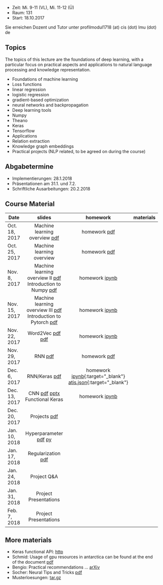 - Zeit: Mi. 9-11 (VL), Mi. 11-12 (Ü)
- Raum: 131
- Start: 18.10.2017

Sie erreichen Dozent und Tutor unter  profilmodul1718 (at) cis (dot) lmu (dot) de

## Topics

The topics of this lecture are the foundations of deep learning, with a particular focus on practical aspects and applications to natural language processing and knowledge representation.

- Foundations of machine learning
- Loss functions
- linear regression
- logistic regression
- gradient-based optimization
- neural networks and backpropagation
- Deep learning tools
- Numpy
- Theano
- Keras
- Tensorflow
- Applications
- Relation extraction
- Knowledge graph embeddings
- Practical projects (NLP related, to be agreed on during the course)


## Abgabetermine
- Implementierungen: 28.1.2018
- Präsentationen am 31.1. und 7.2.
- Schriftliche Ausarbeitungen: 20.2.2018

## Course Material

| Date | slides | homework | materials |
|-----------------------------|:--------------------------------:|:------:|:-------------------------------------------------------------------|
| Oct. 18, 2017 | Machine learning overview [pdf](ml_basics_I.pdf)| homework [pdf](ex01_linalg.pdf) | |
| Oct. 25, 2017 | Machine learning overview | homework [pdf](ex02_probability.pdf) | |
| Nov. 8, 2017 | Machine learning overview II [pdf](ml_basics_II_short.pdf) <br>Introduction to Numpy [pdf](numpy_intro.pdf)| homework [ipynb](numpy.ipynb)  ||
| Nov. 15, 2017 | Machine learning overview III [pdf](ml_basics_III.pdf) <br> Introduction to Pytorch [pdf](pytorch_intro.pdf) | homework [ipynb](pytorch_intro.ipynb)  ||
| Nov. 22, 2017 | Word2Vec [pdf](word2vec.pdf) [pdf](word2vec2.pdf) | homework [ipynb](Pytorch_wordEmbeddings.ipynb)||
| Nov. 29, 2017 | RNN [pdf](rnn_main_ideas.pdf) | homework [pdf](ex06_lstm.pdf)||
| Dec. 6, 2017 | RNN/Keras [pdf](neural_networks.pdf) | homework [ipynb](argument_tagging.ipynb){:target="_blank"} [atis.json](atis.json){:target="_blank"}||
| Dec. 13, 2017| CNN [pdf](convolution_pooling.pdf) [pptx](cnn.pptx)<br> Functional Keras |  homework [ipynb](Sentiment_lstm_cnn_name.ipynb) ||
| Dec. 20, 2017| Projects [pdf](projects.pdf) | ||
| Jan. 10, 2018| Hyperparameter [pdf](hyper_params.pdf) [py](hyperopt.py)| ||
| Jan. 17, 2018| Regularization [pdf](Regularization.pdf) | ||
| Jan. 24, 2018| Project Q&A | ||
| Jan. 31, 2018 | Project Presentations|  ||
| Feb. 7, 2018 | Project Presentations |  ||


## More materials
- Keras functional API: [http](https://keras.io/getting-started/functional-api-guide/)
- Schmid: Usage of gpu resources in antarctica can be found at the end of the document [pdf](http://www.cis.uni-muenchen.de/~schmid/lehre/Experimente/Aufgaben/aufgabe8.pdf)
- Bengio: Practical recommendations ... [arXiv](https://arxiv.org/abs/1206.5533)
- Socher: Neural Tips and Tricks [pdf](http://cs224d.stanford.edu/lectures/CS224d-Lecture6.pdf)
- Musterloesungen: [tar.gz](musterloesungen.tar.gz)
